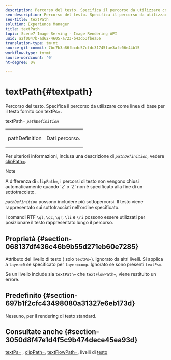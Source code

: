 ```yaml
---
description: Percorso del testo. Specifica il percorso da utilizzare come linea di base per il testo fornito con textPs=.
seo-description: Percorso del testo. Specifica il percorso da utilizzare come linea di base per il testo fornito con textPs=.
seo-title: textPath
solution: Experience Manager
title: textPath
topic: Scene7 Image Serving - Image Rendering API
uuid: a2f0047b-ad62-4605-a723-b43d53fbea56
translation-type: tm+mt
source-git-commit: 7bc7b3a86fbcdc57cfdc31745fae3afc06e44b15
workflow-type: tm+mt
source-wordcount: '0'
ht-degree: 0%

---
```



# textPath{#textpath}

Percorso del testo. Specifica il percorso da utilizzare come linea di base per il testo fornito con textPs=.

textPath= *`pathDefinition`*

<table id="simpletable_74F549E8625B483A9B334B24A7EB6D22"> 
 <tr class="strow"> 
  <td class="stentry"> <p><span class="varname"> pathDefinition</span> </p> </td> 
  <td class="stentry"> <p>Dati percorso. </p></td> 
 </tr> 
</table>

Per ulteriori informazioni, inclusa una descrizione di *`pathDefinition`*, vedere [clipPath=](../../../../../is-api/http-ref/image-serving-api-ref/c-http-protocol-reference/c-command-reference/r-clippath.md#reference-8139b1b52dc54749b51b109521ddf83d).

>[!NOTE]
>
>A differenza di `clipPath=`, i percorsi di testo non vengono chiusi automaticamente quando &#39;z&#39; o &#39;Z&#39; non è specificato alla fine di un sottotracciato.

*`pathDefinition`* possono includere più sottopercorsi. Il testo viene rappresentato sui sottotracciati nell’ordine specificato.

I comandi RTF `\ql`, `\qc`, `\qr`, `\li` e `\ri` possono essere utilizzati per posizionare il testo rappresentato lungo il percorso.

## Proprietà {#section-068137df436c46b9b55d271eb60e7285}

Attributo del livello di testo ( solo `textPs=`). Ignorato da altri livelli. Si applica a `layer=0` se specificato per `layer=comp`. Ignorato se sono presenti `textPs=`.

Se un livello include sia `textPath=` che `textFlowPath=`, viene restituito un errore.

## Predefinito {#section-697b1f2cfc43498080a31327e6eb173d}

Nessuno, per il rendering di testo standard.

## Consultate anche {#section-3050d8f47e1d4f5c9b474dece45ea93d}

[textPs=](../../../../../is-api/http-ref/image-serving-api-ref/c-http-protocol-reference/c-command-reference/r-textps.md#reference-4209a2a6169f44278da2647cfb0cd767) ,  [clipPath=](../../../../../is-api/http-ref/image-serving-api-ref/c-http-protocol-reference/c-command-reference/r-clippath.md#reference-8139b1b52dc54749b51b109521ddf83d),  [textFlowPath=](../../../../../is-api/http-ref/image-serving-api-ref/c-http-protocol-reference/c-command-reference/r-textflowpath.md#reference-0b8d9493d71342f0b6a64a6d221584ef), livelli di  [testo](../../../../../is-api/http-ref/image-serving-api-ref/c-http-protocol-reference/c-text-formatting/r-text-layers.md#reference-47e78cfb18134db5ab09e17af14a6a8f)

